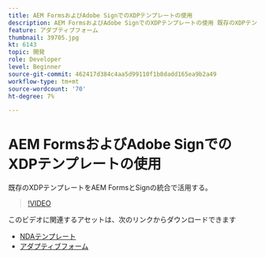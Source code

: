 ```yaml
---
title: AEM FormsおよびAdobe SignでのXDPテンプレートの使用
description: AEM FormsおよびAdobe SignでのXDPテンプレートの使用 既存のXDPテンプレートとAEM FormsおよびSignの統合を活用する方法について詳しく説明するビデオです。
feature: アダプティブフォーム
thumbnail: 39705.jpg
kt: 6143
topic: 開発
role: Developer
level: Beginner
source-git-commit: 462417d384c4aa5d99110f1b8dadd165ea9b2a49
workflow-type: tm+mt
source-wordcount: '70'
ht-degree: 7%

---
```


# AEM FormsおよびAdobe SignでのXDPテンプレートの使用

既存のXDPテンプレートをAEM FormsとSignの統合で活用する。

>[!VIDEO](https://video.tv.adobe.com/v/39705/?quality=9&learn=on)

このビデオに関連するアセットは、次のリンクからダウンロードできます

* [NDAテンプレート](assets/nda-agreement-xdp-template.zip)
* [アダプティブフォーム](assets/nda-agreement-af-with-xdp-template.zip)
